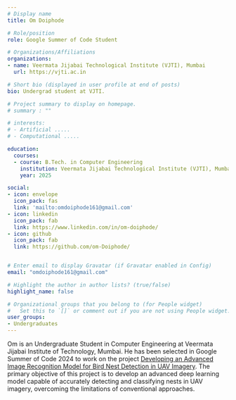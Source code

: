 ```yaml
---
# Display name
title: Om Doiphode

# Role/position
role: Google Summer of Code Student

# Organizations/Affiliations
organizations:
- name: Veermata Jijabai Technological Institute (VJTI), Mumbai
  url: https://vjti.ac.in

# Short bio (displayed in user profile at end of posts)
bio: Undergrad student at VJTI.

# Project summary to display on homepage.
# summary : ""

# interests:
# - Artificial .....
# - Computational .....

education:
  courses:
  - course: B.Tech. in Computer Engineering
    institution: Veermata Jijabai Technological Institute (VJTI), Mumbai
    year: 2025

social:
- icon: envelope
  icon_pack: fas
  link: 'mailto:omdoiphode161@gmail.com'
- icon: linkedin
  icon_pack: fab
  link: https://www.linkedin.com/in/om-doiphode/
- icon: github
  icon_pack: fab
  link: https://github.com/om-Doiphode/


# Enter email to display Gravatar (if Gravatar enabled in Config)
email: "omdoiphode161@gmail.com"

# Highlight the author in author lists? (true/false)
highlight_name: false

# Organizational groups that you belong to (for People widget)
#   Set this to `[]` or comment out if you are not using People widget.
user_groups:
- Undergraduates
---
```


Om is an Undergraduate Student in Computer Engineering at Veermata Jijabai Institute of Technology, Mumbai.
He has been selected in Google Summer of Code 2024 to work on the project [Developing an Advanced Image Recognition Model for Bird Nest Detection in UAV Imagery](https://summerofcode.withgoogle.com/programs/2024/projects/uN8mA5zq).
The primary objective of this project is to develop an advanced deep learning model capable of accurately detecting and classifying nests in UAV imagery, overcoming the limitations of conventional approaches.
